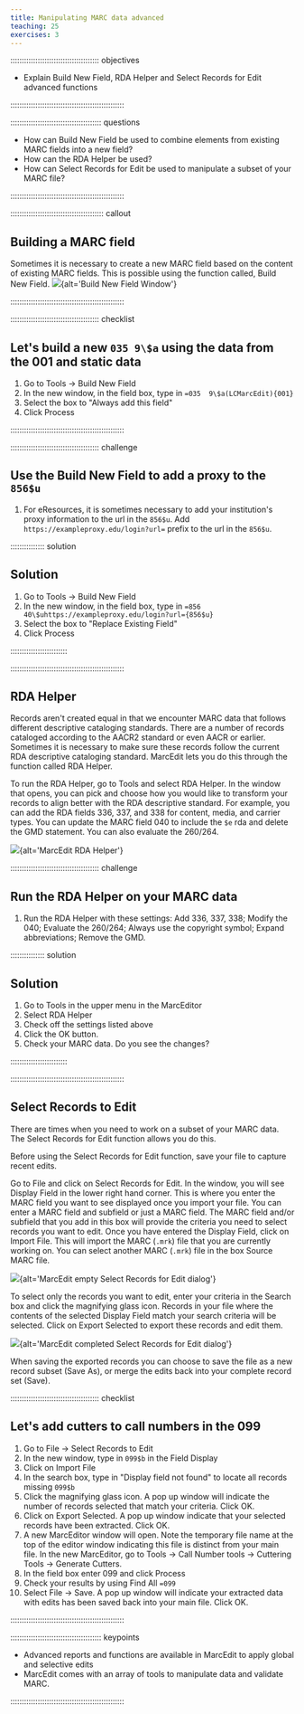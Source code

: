 ```yaml
---
title: Manipulating MARC data advanced
teaching: 25
exercises: 3
---
```


::::::::::::::::::::::::::::::::::::::: objectives

- Explain Build New Field, RDA Helper and Select Records for Edit advanced functions

::::::::::::::::::::::::::::::::::::::::::::::::::

:::::::::::::::::::::::::::::::::::::::: questions

- How can Build New Field be used to combine elements from existing MARC fields into a new field?
- How can the RDA Helper be used?
- How can Select Records for Edit be used to manipulate a subset of your MARC file?


::::::::::::::::::::::::::::::::::::::::::::::::::

:::::::::::::::::::::::::::::::::::::::::  callout

## Building a MARC field

Sometimes it is necessary to create a new MARC field based on the content of existing MARC fields.
This is possible using the function called, Build New Field.
![](fig/buildNewField.png){alt='Build New Field Window'}


::::::::::::::::::::::::::::::::::::::::::::::::::

:::::::::::::::::::::::::::::::::::::::  checklist

## Let's build a new `035 9\$a` using the data from the 001 and static data

1. Go to Tools → Build New Field
2. In the new window, in the field box, type in `=035  9\$a(LCMarcEdit){001}`
3. Select the box to "Always add this field"
4. Click Process
  

::::::::::::::::::::::::::::::::::::::::::::::::::

:::::::::::::::::::::::::::::::::::::::  challenge

## Use the Build New Field to add a proxy to the `856$u`

1. For eResources, it is sometimes necessary to add your institution's proxy information to the url in the `856$u`. Add `https://exampleproxy.edu/login?url=` prefix to the url in the `856$u`.

:::::::::::::::  solution

## Solution

1. Go to Tools → Build New Field
2. In the new window, in the field box, type in `=856  40\$uhttps://exampleproxy.edu/login?url={856$u}`
3. Select the box to "Replace Existing Field"
4. Click Process
  
:::::::::::::::::::::::::

::::::::::::::::::::::::::::::::::::::::::::::::::

## RDA Helper

Records aren't created equal in that we encounter MARC data that follows different descriptive cataloging standards. There are a number of records cataloged according to the AACR2 standard or even AACR or earlier. Sometimes it is necessary to make sure these records follow the current RDA descriptive cataloging standard. MarcEdit lets you do this through the function called RDA Helper.

To run the RDA Helper, go to Tools and select RDA Helper. In the window that opens, you can pick and choose how you would like to transform your records to align better with the RDA descriptive standard. For example, you can add the RDA fields 336, 337, and 338 for content, media, and carrier types. You can update the MARC field 040 to include the `$e` rda and delete the GMD statement. You can also evaluate the 260/264.

![](fig/rdaHelper.png){alt='MarcEdit RDA Helper'}

:::::::::::::::::::::::::::::::::::::::  challenge

## Run the RDA Helper on your MARC data

1. Run the RDA Helper with these settings: Add 336, 337, 338; Modify the 040; Evaluate the 260/264; Always use the copyright symbol; Expand abbreviations; Remove the GMD.

:::::::::::::::  solution

## Solution

1. Go to Tools in the upper menu in the MarcEditor
2. Select RDA Helper
3. Check off the settings listed above
4. Click the OK button.
5. Check your MARC data. Do you see the changes?
  
:::::::::::::::::::::::::

::::::::::::::::::::::::::::::::::::::::::::::::::


## Select Records to Edit

There are times when you need to work on a subset of your MARC data. The Select Records for Edit function allows you do this.

Before using the Select Records for Edit function, save your file to capture recent edits.

Go to File and click on Select Records for Edit. In the window, you will see Display Field in the lower right hand corner. This is where you enter the MARC field you want to see displayed once you import your file. You can enter a MARC field and subfield or just a MARC field. The MARC field and/or subfield that you add in this box will provide the criteria you need to select records you want to edit. Once you have entered the Display Field, click on Import File. This will import the MARC (`.mrk`) file that you are currently working on. You can select another MARC (`.mrk`) file in the box Source MARC file.

![](fig/selectRecordsForEdit.png){alt='MarcEdit empty Select Records for Edit dialog'}

To select only the records you want to edit, enter your criteria in the Search box and click the magnifying glass icon. Records in your file where the contents of the selected Display Field match your search criteria will be selected. Click on Export Selected to export these records and edit them. 

![](fig/example_selectRecordsForEdit.png){alt='MarcEdit completed Select Records for Edit dialog'}

When saving the exported records you can choose to save the file as a new record subset (Save As), or merge the edits back into your complete record set (Save). 

:::::::::::::::::::::::::::::::::::::::  checklist

## Let's add cutters to call numbers in the 099

1. Go to File → Select Records to Edit
2. In the new window, type in `099$b` in the Field Display
3. Click on Import File
4. In the search box, type in "Display field not found" to locate all records missing `099$b`
5. Click the magnifying glass icon. A pop up window will indicate the number of records selected that match your criteria. Click OK.
6. Click on Export Selected. A pop up window indicate that your selected records have been extracted. Click OK.
7. A new MarcEditor window will open. Note the temporary file name at the top of the editor window indicating this file is distinct from your main file. In the new MarcEditor, go to Tools → Call Number tools → Cuttering Tools → Generate Cutters.
8. In the field box enter 099 and click Process
9. Check your results by using Find All `=099`
10. Select File → Save. A pop up window will indicate your extracted data with edits has been saved back into your main file. Click OK.
  

::::::::::::::::::::::::::::::::::::::::::::::::::

:::::::::::::::::::::::::::::::::::::::: keypoints

- Advanced reports and functions are available in MarcEdit to apply global and selective edits
- MarcEdit comes with an array of tools to manipulate data and validate MARC.

::::::::::::::::::::::::::::::::::::::::::::::::::

